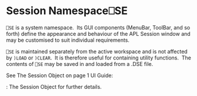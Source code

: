




<h1 class="heading"><span class="name">Session Namespace</span><span class="command">⎕SE</span></h1>

`⎕SE` is a system namespace.  Its GUI components (MenuBar, ToolBar, and so forth) define the appearance and behaviour of the APL Session window and may be customised to suit individual requirements.


`⎕SE` is maintained separately from the active workspace and is not affected by `)LOAD` or `)CLEAR`.  It is therefore useful for containing utility functions.  The contents of `⎕SE` may be saved in and loaded from a .DSE file.


See The Session Object on page 1 
UI Guide: 

: The Session Object for further details.



